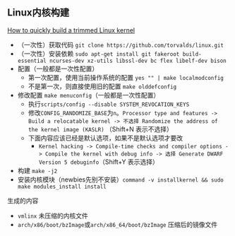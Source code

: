 ## Linux内核构建
[How to quickly build a trimmed Linux kernel](https://docs.kernel.org/admin-guide/quickly-build-trimmed-linux.html)

- （一次性）获取代码 `git clone https://github.com/torvalds/linux.git`
- （一次性）安装依赖 `sudo apt-get install git fakeroot build-essential ncurses-dev xz-utils libssl-dev bc flex libelf-dev bison`
- 配置（一般都是一次性配置）
  - 第一次配置，使用当前操作系统的配置 `yes "" | make localmodconfig`
  - 不是第一次，则直接使用旧的配置 `make olddefconfig`
- 修改配置 `make menuconfig`（一般都是一次性配置）
  - 执行`scripts/config --disable SYSTEM_REVOCATION_KEYS`
  - 修改`CONFIG_RANDOMIZE_BASE`为`n`。`Processor type and features -> Build a relocatable kernel -> 不选择 Randomize the address of the kernel image (KASLR)` （Shift+N 表示不选择）
  - 下面内容应该已经是默认选项，如果不是默认选项才要改
    - `Kernel hacking -> Compile-time checks and compiler options -> Compile the kernel with debug info -> 选择 Generate DWARF Version 5 debuginfo`（Shift+Y 表示选择）
- 构建 `make -j2`
- 安装内核模块（newbies先别不安装）`command -v installkernel && sudo make modules_install install`

生成的内容
- `vmlinx` 未压缩的内核文件
- `arch/x86/boot/bzImage`或`arch/x86_64/boot/bzImage` 压缩后的镜像文件
